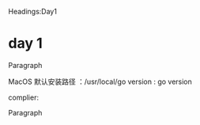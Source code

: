 Headings:Day1 

# day 1

Paragraph

MacOS 默认安装路径 ：/usr/local/go
version : go version

complier:

Paragraph
